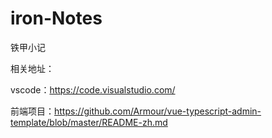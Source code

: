 # iron-Notes
铁甲小记 

相关地址：

vscode：https://code.visualstudio.com/

前端项目：https://github.com/Armour/vue-typescript-admin-template/blob/master/README-zh.md

